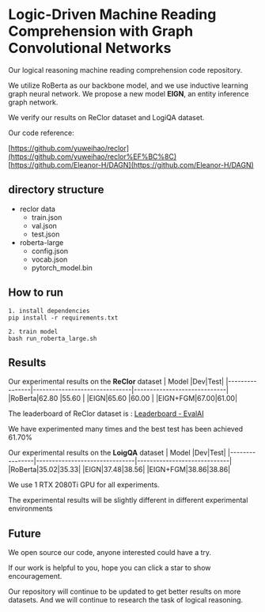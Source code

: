 # Logic-Driven Machine Reading Comprehension with Graph Convolutional Networks

Our logical reasoning machine reading comprehension code repository.

We utilize RoBerta as our backbone model, and we use inductive learning graph neural network. We propose a new model **EIGN**, an entity inference graph network.

We verify our results on ReClor dataset and LogiQA dataset.


Our code reference:

[https://github.com/yuweihao/reclor](https://github.com/yuweihao/reclor%EF%BC%8C)  
[https://github.com/Eleanor-H/DAGN](https://github.com/Eleanor-H/DAGN)
##   directory structure
- reclor data
	- train.json
	- val.json
	- test.json
- roberta-large
	- config.json
	- vocab.json
	- pytorch_model.bin

## How to run
	
	1. install dependencies
	pip install -r requirements.txt
	
	2. train model
	bash run_roberta_large.sh


## Results

Our experimental results on the **ReClor** dataset
|       Model         |Dev|Test|
|----------------|-------------------------------|-----------------------------|
|RoBerta|62.80            |55.60           |
|EIGN|65.60            |60.00           |
|EIGN+FGM|67.00|61.00|

The leaderboard of ReClor dataset is : [Leaderboard - EvalAI](https://eval.ai/web/challenges/challenge-page/503/leaderboard)
  

We have experimented many times and the best test has been achieved 61.70%


Our experimental results on the **LoigQA** dataset
|       Model         |Dev|Test|
|----------------|-------------------------------|-----------------------------|
|RoBerta|35.02|35.33|
|EIGN|37.48|38.56|
|EIGN+FGM|38.86|38.86|

We use 1 RTX 2080Ti GPU for all experiments.   

The experimental results will be slightly different in different experimental environments

## Future

We open source our code, anyone interested could have a try.

If our work is helpful to you, hope you can click a star to show encouragement.

Our repository will continue to be updated to get better results on more datasets. And we will continue to  research the task of logical reasoning.
